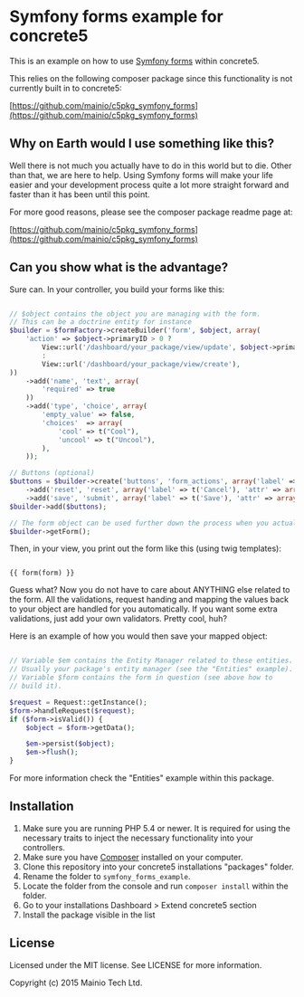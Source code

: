 # Symfony forms example for concrete5

This is an example on how to use [Symfony forms](https://symfony.com/doc/current/book/forms.html) within concrete5.

This relies on the following composer package since this functionality is not
currently built in to concrete5:

[https://github.com/mainio/c5pkg_symfony_forms](https://github.com/mainio/c5pkg_symfony_forms)

## Why on Earth would I use something like this?

Well there is not much you actually have to do in this world but to die. Other than that, we are here to help.
Using Symfony forms will make your life easier and your development process quite a lot more straight forward
and faster than it has been until this point.

For more good reasons, please see the composer package readme page at:

[https://github.com/mainio/c5pkg_symfony_forms](https://github.com/mainio/c5pkg_symfony_forms)

## Can you show what is the advantage?

Sure can. In your controller, you build your forms like this:

```php

// $object contains the object you are managing with the form.
// This can be a doctrine entity for instance
$builder = $formFactory->createBuilder('form', $object, array(
    'action' => $object->primaryID > 0 ?
        View::url('/dashboard/your_package/view/update', $object->primaryID)
        :
        View::url('/dashboard/your_package/view/create'),
))
    ->add('name', 'text', array(
        'required' => true
    ))
    ->add('type', 'choice', array(
        'empty_value' => false,
        'choices'  => array(
            'cool' => t("Cool"),
            'uncool' => t("Uncool"),
        ),
    ));

// Buttons (optional)
$buttons = $builder->create('buttons', 'form_actions', array('label' => false))
    ->add('reset', 'reset', array('label' => t('Cancel'), 'attr' => array('class' => 'pull-left')))
    ->add('save', 'submit', array('label' => t('Save'), 'attr' => array('class' => 'btn-primary pull-right')));
$builder->add($buttons);

// The form object can be used further down the process when you actually print it out.
$builder->getForm();

```

Then, in your view, you print out the form like this (using twig templates):

```twig

{{ form(form) }}

```

Guess what? Now you do not have to care about ANYTHING else related to the form. All the validations,
request handing and mapping the values back to your object are handled for you automatically. If you
want some extra validations, just add your own validators. Pretty cool, huh?

Here is an example of how you would then save your mapped object:

```php

// Variable $em contains the Entity Manager related to these entities.
// Usually your package's entity manager (see the "Entities" example).
// Variable $form contains the form in question (see above how to 
// build it).

$request = Request::getInstance();
$form->handleRequest($request);
if ($form->isValid()) {
    $object = $form->getData();

    $em->persist($object);
    $em->flush();
}

```


For more information check the "Entities" example within this package.

## Installation

1. Make sure you are running PHP 5.4 or newer. It is required for using the necessary
   traits to inject the necessary functionality into your controllers. 
2. Make sure you have [Composer](https://getcomposer.org/) installed on your computer.
3. Clone this repository into your concrete5 installations "packages" folder.
4. Rename the folder to `symfony_forms_example`.
5. Locate the folder from the console and run `composer install` within the folder.
6. Go to your installations Dashboard > Extend concrete5 section
7. Install the package visible in the list 

## License

Licensed under the MIT license. See LICENSE for more information.

Copyright (c) 2015 Mainio Tech Ltd.